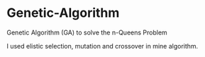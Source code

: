 # Genetic-Algorithm
Genetic Algorithm (GA) to solve the n-Queens Problem

I used elistic selection, mutation and crossover in mine algorithm.
